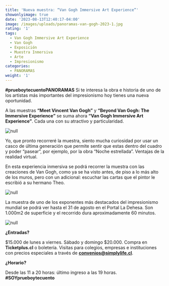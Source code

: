 ```yaml
---
title: 'Nueva muestra: “Van Gogh Immersive Art Experience”'
showonlyimage: true
date: '2023-08-13T12:40:17-04:00'
image: /images/uploads/panoramas-van-gogh-2023-1.jpg
rating: '1'
tags:
  - Van Gogh Immersive Art Experience
  - Van Gogh
  - Exposición
  - Muestra Inmersiva
  - Arte
  - Impresionismo
categories:
  - PANORAMAS
weight: '1'
---
```

**\#prueboytecuentoPANORAMAS** Si te interesa la obra e historia de uno de los artistas más importantes del impresionismo hoy tienes una nueva oportunidad.

<!--more-->

A las muestras **“Meet Vincent Van Gogh”** y **“Beyond Van Gogh: The Immersive Experience”** se suma ahora **“Van Gogh Immersive Art Experience”**. Cada una con su atractivo y particularidad.

![null](/images/uploads/panoramas-van-gogh-2023-1.jpg)

Yo, que pronto recorreré la muestra, siento mucha curiosidad por usar un casco de última generación que permite sentir que estas dentro del cuadro y poder “pasear”, por ejemplo, por la obra “Noche estrellada”. Ventajas de la realidad virtual.

En esta experiencia inmersiva se podrá recorrer la muestra con las creaciones de Van Gogh, como ya se ha visto antes, de piso a lo más alto de los muros, pero con un adicional: escuchar las cartas que el pintor le escribió a su hermano Theo.

![null](/images/uploads/panoramas-van-gogh-2023-3.jpg)

La muestra de uno de los exponentes más destacados del impresionismo mundial se podrá ver hasta el 31 de agosto en el Portal La Dehesa. Son 1.000m2 de superficie y el recorrido dura aproximadamente 60 minutos. 

![null](/images/uploads/panoramas-van-gogh-2023-2.jpg)

**¿Entradas?** 

$15.000 de lunes a viernes. Sábado y domingo $20.000. Compra en **Ticketplus.cl** o boletería. Visitas para colegios, empresas e instituciones con precios especiales a través de **convenios@simplylife.cl**.

**¿Horario?**

Desde las 11 a 20 horas: último ingreso a las 19 horas. **\#SOYprueboytecuento**
